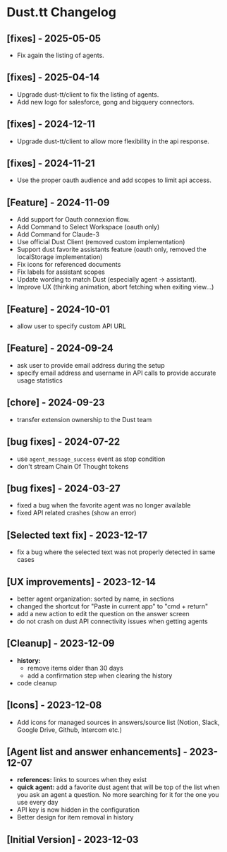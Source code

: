 # Dust.tt Changelog

## [fixes] - 2025-05-05

- Fix again the listing of agents.

## [fixes] - 2025-04-14

- Upgrade dust-tt/client to fix the listing of agents.
- Add new logo for salesforce, gong and bigquery connectors.

## [fixes] - 2024-12-11

- Upgrade dust-tt/client to allow more flexibility in the api response.

## [fixes] - 2024-11-21

- Use the proper oauth audience and add scopes to limit api access.

## [Feature] - 2024-11-09

- Add support for Oauth connexion flow.
- Add Command to Select Workspace (oauth only)
- Add Command for Claude-3
- Use official Dust Client (removed custom implementation)
- Support dust favorite assistants feature (oauth only, removed the localStorage implementation)
- Fix icons for referenced documents
- Fix labels for assistant scopes
- Update wording to match Dust (especially agent -> assistant).
- Improve UX (thinking animation, abort fetching when exiting view...)

## [Feature] - 2024-10-01

- allow user to specify custom API URL

## [Feature] - 2024-09-24

- ask user to provide email address during the setup
- specify email address and username in API calls to provide accurate usage statistics

## [chore] - 2024-09-23

- transfer extension ownership to the Dust team

## [bug fixes] - 2024-07-22

- use `agent_message_success` event as stop condition
- don't stream Chain Of Thought tokens

## [bug fixes] - 2024-03-27

- fixed a bug when the favorite agent was no longer available
- fixed API related crashes (show an error)

## [Selected text fix] - 2023-12-17

- fix a bug where the selected text was not properly detected in same cases

## [UX improvements] - 2023-12-14

- better agent organization: sorted by name, in sections
- changed the shortcut for "Paste in current app" to "cmd + return"
- add a new action to edit the question on the answer screen
- do not crash on dust API connectivity issues when getting agents

## [Cleanup] - 2023-12-09

- **history:**
  - remove items older than 30 days
  - add a confirmation step when clearing the history
- code cleanup

## [Icons] - 2023-12-08

- Add icons for managed sources in answers/source list (Notion, Slack, Google Drive, Github, Intercom etc.)

## [Agent list and answer enhancements] - 2023-12-07

- **references:** links to sources when they exist
- **quick agent:** add a favorite dust agent that will be top of the list when you ask an agent a question. No more searching for it for the one you use every day
- API key is now hidden in the configuration
- Better design for item removal in history

## [Initial Version] - 2023-12-03

